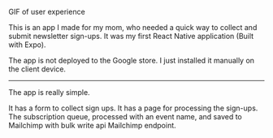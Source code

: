 GIF of user experience

This is an app I made for my mom, who needed a quick way to collect and submit newsletter sign-ups.  It was my first React Native application (Built with Expo). 

The app is not deployed to the Google store. I just installed it manually on the client device.

---

The app is really simple. 

It has a form to collect sign ups.
It has a page for processing the sign-ups. 
The subscription queue, processed with an event name, and saved to Mailchimp with bulk write api Mailchimp endpoint.